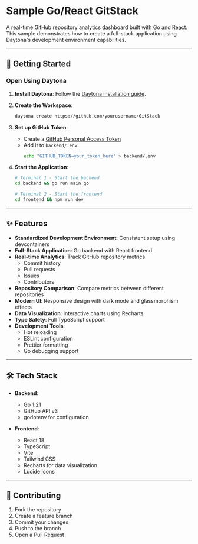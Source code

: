 # Sample Go/React GitStack

A real-time GitHub repository analytics dashboard built with Go and React. This sample demonstrates how to create a full-stack application using Daytona's development environment capabilities.

---

## 🚀 Getting Started

### Open Using Daytona

1. **Install Daytona**: Follow the [Daytona installation guide](https://www.daytona.io/docs/installation/installation/).

2. **Create the Workspace**:
   ```bash
   daytona create https://github.com/yourusername/GitStack
   ```

3. **Set up GitHub Token**:
   - Create a [GitHub Personal Access Token](https://github.com/settings/tokens)
   - Add it to `backend/.env`:
     ```bash
     echo "GITHUB_TOKEN=your_token_here" > backend/.env
     ```

4. **Start the Application**:
   ```bash
   # Terminal 1 - Start the backend
   cd backend && go run main.go

   # Terminal 2 - Start the frontend
   cd frontend && npm run dev
   ```

---

## ✨ Features

- **Standardized Development Environment**: Consistent setup using devcontainers
- **Full-Stack Application**: Go backend with React frontend
- **Real-time Analytics**: Track GitHub repository metrics
  - Commit history
  - Pull requests
  - Issues
  - Contributors
- **Repository Comparison**: Compare metrics between different repositories
- **Modern UI**: Responsive design with dark mode and glassmorphism effects
- **Data Visualization**: Interactive charts using Recharts
- **Type Safety**: Full TypeScript support
- **Development Tools**:
  - Hot reloading
  - ESLint configuration
  - Prettier formatting
  - Go debugging support

---

## 🛠️ Tech Stack

- **Backend**:
  - Go 1.21
  - GitHub API v3
  - godotenv for configuration

- **Frontend**:
  - React 18
  - TypeScript
  - Vite
  - Tailwind CSS
  - Recharts for data visualization
  - Lucide Icons

---

## 🤝 Contributing

1. Fork the repository
2. Create a feature branch
3. Commit your changes
4. Push to the branch
5. Open a Pull Request


